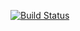 [![Build Status](https://travis-ci.com/nourahedhli/is219day3.svg?branch=master)](https://travis-ci.com/nourahedhli/is219day3)

